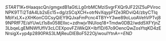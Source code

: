 $START$1K+tHaaqscQn/gmgxdB1aGtLLg0rbMCMziSvgrFXQr9JF22IZ5uPVirocNPK9TTi2TdA4Lb2sEc15+dg/zSCqXCH+otrNvXqypFfZe3RDviQ4/zbyCTIqMbYxLX+zXHKonCGCsyQiEY9QJxaFmPcnc4TBY+Y3we89oLuoAVehVPTvj89NPRfF7E/aYUwLt1s8x058Ellxc+zdhwjv1NUIoq18+Tmdw0DB2/wdd5XFYjnZ3LbqeLgEMNWfUflV3cLCEXpovFZiWkQX+Ibf1D/67o9OencQwZosYtqKD4zENrsigX+yp4p2890PAS3LMjReuDIEBoF522Oj/wouIYtnA==$END$